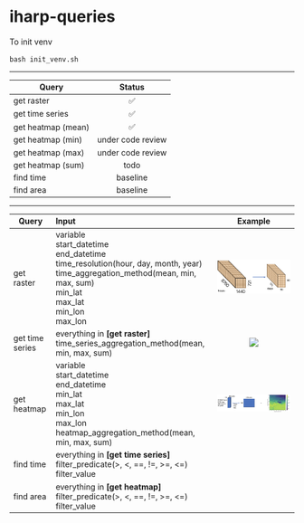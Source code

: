 # iharp-queries

To init venv
```
bash init_venv.sh 
```

---

| Query              |       Status       |
| ------------------ | :----------------: |
| get raster         | :white_check_mark: |
| get time series    | :white_check_mark: |
| get heatmap (mean) | :white_check_mark: |
| get heatmap (min)  | under code review  |
| get heatmap (max)  | under code review  |
| get heatmap (sum)  |        todo        |
| find time          |      baseline      |
| find area          |      baseline      |

---

| Query           | Input                                                                                                                                                                                     |             Example             |
| --------------- | :---------------------------------------------------------------------------------------------------------------------------------------------------------------------------------------- | :-----------------------------: |
| get raster      | variable</br>start_datetime</br>end_datetime</br>time_resolution(hour, day, month, year)</br>time_aggregation_method(mean, min, max, sum)</br>min_lat</br>max_lat</br>min_lon</br>max_lon |   ![](figures/get_raster.png)   |
| get time series | everything in **[get raster]**</br>time_series_aggregation_method(mean, min, max, sum)                                                                                                    | ![](figures/get_timeseries.png) |
| get heatmap     | variable</br>start_datetime</br>end_datetime</br>min_lat</br>max_lat</br>min_lon</br>max_lon</br>heatmap_aggregation_method(mean, min, max, sum)                                          |  ![](figures/get_heatmap.png)   |
| find time       | everything in **[get time series]**</br>filter_predicate(>, <, ==, !=, >=, <=)</br>filter_value                                                                                           |                                 |
| find area       | everything in **[get heatmap]**</br>filter_predicate(>, <, ==, !=, >=, <=)</br>filter_value                                                                                               |                                 |
